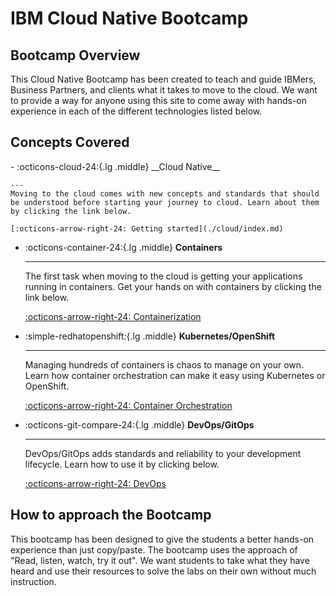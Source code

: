 # IBM Cloud Native Bootcamp

## Bootcamp Overview

This Cloud Native Bootcamp has been created to teach and guide IBMers, Business Partners, and clients what it takes to move to the cloud. We want to provide a way for anyone using this site to come away with hands-on experience in each of the different technologies listed below.

## Concepts Covered

<div class="grid cards" markdown>
-   :octicons-cloud-24:{.lg .middle} __Cloud Native__

    ---
    Moving to the cloud comes with new concepts and standards that should be understood before starting your journey to cloud. Learn about them by clicking the link below.

    [:octicons-arrow-right-24: Getting started](./cloud/index.md)

- :octicons-container-24:{.lg .middle} __Containers__

    ---
    The first task when moving to the cloud is getting your applications running in containers. Get your hands on with containers by clicking the link below.

    [:octicons-arrow-right-24: Containerization](./containers/index.md)

- :simple-redhatopenshift:{.lg .middle} __Kubernetes/OpenShift__

    ---
    Managing hundreds of containers is chaos to manage on your own. Learn how container orchestration can make it easy using Kubernetes or OpenShift.

    [:octicons-arrow-right-24: Container Orchestration](./openshift/index.md)

- :octicons-git-compare-24:{.lg .middle} __DevOps/GitOps__

    ---
    DevOps/GitOps adds standards and reliability to your development lifecycle. Learn how to use it by clicking below.

    [:octicons-arrow-right-24: DevOps](./devops/index.md)

</div>

## How to approach the Bootcamp

This bootcamp has been designed to give the students a better hands-on experience than just copy/paste. The bootcamp uses the approach of "Read, listen, watch, try it out". We want students to take what they have heard and use their resources to solve the labs on their own without much instruction.

